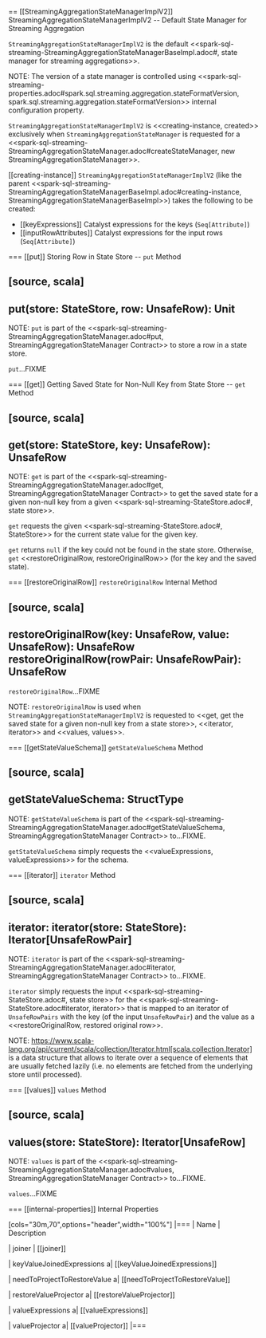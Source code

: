 == [[StreamingAggregationStateManagerImplV2]] StreamingAggregationStateManagerImplV2 -- Default State Manager for Streaming Aggregation

`StreamingAggregationStateManagerImplV2` is the default <<spark-sql-streaming-StreamingAggregationStateManagerBaseImpl.adoc#, state manager for streaming aggregations>>.

NOTE: The version of a state manager is controlled using <<spark-sql-streaming-properties.adoc#spark.sql.streaming.aggregation.stateFormatVersion, spark.sql.streaming.aggregation.stateFormatVersion>> internal configuration property.

`StreamingAggregationStateManagerImplV2` is <<creating-instance, created>> exclusively when `StreamingAggregationStateManager` is requested for a <<spark-sql-streaming-StreamingAggregationStateManager.adoc#createStateManager, new StreamingAggregationStateManager>>.

[[creating-instance]]
`StreamingAggregationStateManagerImplV2` (like the parent <<spark-sql-streaming-StreamingAggregationStateManagerBaseImpl.adoc#creating-instance, StreamingAggregationStateManagerBaseImpl>>) takes the following to be created:

* [[keyExpressions]] Catalyst expressions for the keys (`Seq[Attribute]`)
* [[inputRowAttributes]] Catalyst expressions for the input rows (`Seq[Attribute]`)

=== [[put]] Storing Row in State Store -- `put` Method

[source, scala]
----
put(store: StateStore, row: UnsafeRow): Unit
----

NOTE: `put` is part of the <<spark-sql-streaming-StreamingAggregationStateManager.adoc#put, StreamingAggregationStateManager Contract>> to store a row in a state store.

`put`...FIXME

=== [[get]] Getting Saved State for Non-Null Key from State Store -- `get` Method

[source, scala]
----
get(store: StateStore, key: UnsafeRow): UnsafeRow
----

NOTE: `get` is part of the <<spark-sql-streaming-StreamingAggregationStateManager.adoc#get, StreamingAggregationStateManager Contract>> to get the saved state for a given non-null key from a given <<spark-sql-streaming-StateStore.adoc#, state store>>.

`get` requests the given <<spark-sql-streaming-StateStore.adoc#, StateStore>> for the current state value for the given key.

`get` returns `null` if the key could not be found in the state store. Otherwise, `get` <<restoreOriginalRow, restoreOriginalRow>> (for the key and the saved state).

=== [[restoreOriginalRow]] `restoreOriginalRow` Internal Method

[source, scala]
----
restoreOriginalRow(key: UnsafeRow, value: UnsafeRow): UnsafeRow
restoreOriginalRow(rowPair: UnsafeRowPair): UnsafeRow
----

`restoreOriginalRow`...FIXME

NOTE: `restoreOriginalRow` is used when `StreamingAggregationStateManagerImplV2` is requested to <<get, get the saved state for a given non-null key from a state store>>, <<iterator, iterator>> and <<values, values>>.

=== [[getStateValueSchema]] `getStateValueSchema` Method

[source, scala]
----
getStateValueSchema: StructType
----

NOTE: `getStateValueSchema` is part of the <<spark-sql-streaming-StreamingAggregationStateManager.adoc#getStateValueSchema, StreamingAggregationStateManager Contract>> to...FIXME.

`getStateValueSchema` simply requests the <<valueExpressions, valueExpressions>> for the schema.

=== [[iterator]] `iterator` Method

[source, scala]
----
iterator: iterator(store: StateStore): Iterator[UnsafeRowPair]
----

NOTE: `iterator` is part of the <<spark-sql-streaming-StreamingAggregationStateManager.adoc#iterator, StreamingAggregationStateManager Contract>> to...FIXME.

`iterator` simply requests the input <<spark-sql-streaming-StateStore.adoc#, state store>> for the <<spark-sql-streaming-StateStore.adoc#iterator, iterator>> that is mapped to an iterator of `UnsafeRowPairs` with the key (of the input `UnsafeRowPair`) and the value as a <<restoreOriginalRow, restored original row>>.

NOTE: https://www.scala-lang.org/api/current/scala/collection/Iterator.html[scala.collection.Iterator] is a data structure that allows to iterate over a sequence of elements that are usually fetched lazily (i.e. no elements are fetched from the underlying store until processed).

=== [[values]] `values` Method

[source, scala]
----
values(store: StateStore): Iterator[UnsafeRow]
----

NOTE: `values` is part of the <<spark-sql-streaming-StreamingAggregationStateManager.adoc#values, StreamingAggregationStateManager Contract>> to...FIXME.

`values`...FIXME

=== [[internal-properties]] Internal Properties

[cols="30m,70",options="header",width="100%"]
|===
| Name
| Description

| joiner
| [[joiner]]

| keyValueJoinedExpressions
a| [[keyValueJoinedExpressions]]

| needToProjectToRestoreValue
a| [[needToProjectToRestoreValue]]

| restoreValueProjector
a| [[restoreValueProjector]]

| valueExpressions
a| [[valueExpressions]]

| valueProjector
a| [[valueProjector]]
|===

